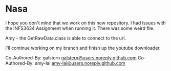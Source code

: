# Nasa

I hope you don't mind that we work on this new repository. I had issues with the INFS3634 Assignment when running it. There was some weird file.

Amy - the GetRawData.class is able to connect to the url.

I'll continue working on my branch and finish up the youtube downloader.

Co-Authored-By: galstern galstern@users.noreply.github.com
Co-Authored-By: amy-lai amy-lai@users.noreply.github.com
